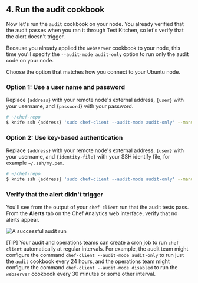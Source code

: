 ## 4. Run the audit cookbook

Now let's run the `audit` cookbook on your node. You already verified that the audit passes when you ran it through Test Kitchen, so let's verify that the alert doesn't trigger.

Because you already applied the `webserver` cookbook to your node, this time you'll specify the `--audit-mode audit-only` option to run only the audit code on your node.

Choose the option that matches how you connect to your Ubuntu node.

### Option 1: Use a user name and password

Replace `{address}` with your remote node's external address, `{user}` with your username, and `{password}` with your password.

```bash
# ~/chef-repo
$ knife ssh {address} 'sudo chef-client --audit-mode audit-only' --manual-list --ssh-user {user} --ssh-password '{password}'
```

### Option 2: Use key-based authentication

Replace `{address}` with your remote node's external address, `{user}` with your username, and `{identity-file}` with your SSH identify file, for example <code class="file-path">~/.ssh/my.pem</code>.

```bash
# ~/chef-repo
$ knife ssh {address} 'sudo chef-client --audit-mode audit-only' --manual-list --ssh-user {user} --identity-file {identity-file}
```

### Verify that the alert didn't trigger

You'll see from the output of your `chef-client` run that the audit tests pass. From the **Alerts** tab on the Chef Analytics web interface, verify that no alerts appear.

![A successful audit run](chef-analytics/complaince-clean-run.png)

[TIP] Your audit and operations teams can create a cron job to run `chef-client` automatically at regular intervals. For example, the audit team might configure the command `chef-client --audit-mode audit-only` to run just the `audit` cookbook every 24 hours, and the operations team might configure the command `chef-client --audit-mode disabled` to run the `webserver` cookbook every 30 minutes or some other interval.
